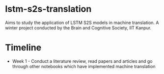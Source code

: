 # lstm-s2s-translation
Aims to study the application of LSTM S2S models in machine translation. A winter project conducted by the Brain and Cognitive Society, IIT Kanpur.

# Timeline

- Week 1 - Conduct a literature review, read papers and articles and go through other notebooks which have implemented machine translation
